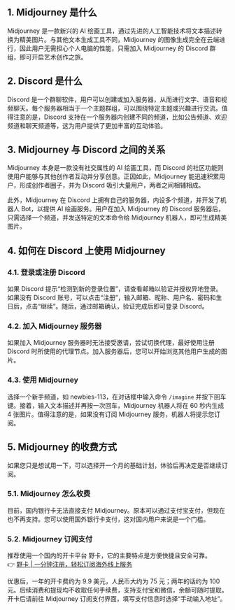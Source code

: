 ## 1. Midjourney 是什么

Midjourney 是一款新兴的 AI 绘画工具，通过先进的人工智能技术将文本描述转换为精美图片。与其他文本生成工具不同，Midjourney 的图像生成完全在云端进行，因此用户无需担心个人电脑的性能，只需加入 Midjourney 的 Discord 群组，即可开启艺术创作之旅。

## 2. Discord 是什么

Discord 是一个群聊软件，用户可以创建或加入服务器，从而进行文字、语音和视频聊天。每个服务器相当于一个主题群组，可以围绕特定主题或兴趣进行交流。值得注意的是，Discord 支持在一个服务器内创建不同的频道，比如公告频道、欢迎频道和聊天频道等，这为用户提供了更加丰富的互动体验。

## 3. Midjourney 与 Discord 之间的关系

Midjourney 本身是一款没有社交属性的 AI 绘画工具，而 Discord 的社区功能则使用户能够与其他创作者互动并分享创意。正因如此，Midjourney 能迅速积累用户，形成创作者圈子，并为 Discord 吸引大量用户，两者之间相辅相成。

此外，Midjourney 在 Discord 上拥有自己的服务器，内设多个频道，并开发了机器人 Bot，以提供 AI 绘画服务。用户在加入 Midjourney 的 Discord 服务器后，只需选择一个频道，并发送特定的文本命令给 Midjourney 机器人，即可生成精美图片。

## 4. 如何在 Discord 上使用 Midjourney

### 4.1. 登录或注册 Discord

如果 Discord 提示“检测到新的登录位置”，请查看邮箱以验证并授权异地登录。如果没有 Discord 账号，可以点击“注册”，输入邮箱、昵称、用户名、密码和生日后，点击“继续”。随后，通过邮箱确认，验证完成后即可登录 Discord。

### 4.2. 加入 Midjourney 服务器

如果加入 Midjourney 服务器时无法接受邀请，尝试切换代理，最好使用注册 Discord 时所使用的代理节点。加入服务器后，您可以开始浏览其他用户生成的图片。

### 4.3. 使用 Midjourney

选择一个新手频道，如 newbies-113，在对话框中输入命令 `/imagine` 并按下回车键。接着，输入文本描述并再按一次回车，Midjourney 机器人将在 60 秒内生成 4 张图片。值得注意的是，如果没有订阅 Midjourney 服务，机器人将提示您订阅。

## 5. Midjourney 的收费方式

如果您只是想试用一下，可以选择开一个月的基础计划，体验后再决定是否继续订阅。

### 5.1. Midjourney 怎么收费

目前，国内银行卡无法直接支付 Midjourney。原本可以通过支付宝支付，但现在也不再支持。您可以使用国外银行卡支付，这对国内用户来说是一个门槛。

### 5.2. Midjourney 订阅支付

推荐使用一个国内的开卡平台 野卡，它的主要特点是方便快捷且安全可靠。  
👉 [野卡 | 一分钟注册，轻松订阅海外线上服务](https://bit.ly/bewildcard)

优惠后，一年的开卡费约为 9.9 美元，人民币大约为 75 元；两年的话约为 100 元。后续消费和提现均不收取任何手续费，支持支付宝和微信，余额可随时提取。开卡后请前往 Midjourney 订阅支付界面，填写支付信息时选择“手动输入地址”。